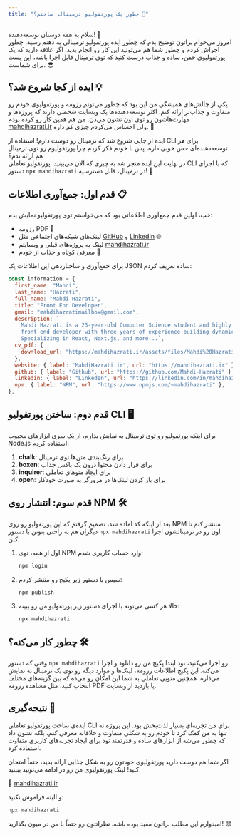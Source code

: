 ```yaml
---
title: "چطور یک پورتفولیو ترمینالی ساختم؟ 🚀"
---
```


سلام به همه دوستان توسعه‌دهنده! 👋  
امروز می‌خوام براتون توضیح بدم که چطور ایده پورتفولیو ترمینالی به ذهنم رسید، چطور اجراش کردم و چطور شما هم می‌تونید این کار رو انجام بدید. اگر علاقه دارید که یک پورتفولیوی خفن، ساده و جذاب درست کنید که توی ترمینال قابل اجرا باشه، این پست برای شماست. 😎

## ایده از کجا شروع شد؟ 💡

یکی از چالش‌های همیشگی من این بود که چطور می‌تونم رزومه و پورتفولیوی خودم رو متفاوت و جذاب‌تر ارائه کنم. اکثر توسعه‌دهنده‌ها یک وبسایت شخصی دارند که پروژه‌ها و مهارت‌هاشون رو توی اون نشون می‌دن. من هم همین کار رو کرده بودم [mahdihazrati.ir](https://mahdihazrati.ir) ولی احساس می‌کردم چیزی کم داره. 🧐

ایده از جایی شروع شد که ترمینال رو دوست دارم! استفاده از CLI برای هر توسعه‌دهنده‌ای حس خوبی داره، پس با خودم فکر کردم چرا پورتفولیوم رو توی ترمینال هم ارائه ندم؟  
در نهایت این ایده منجر شد به چیزی که الان می‌بینید: پورتفولیو تعاملی CLI که با اجرای دستور `npx mahdihazrati` در ترمینال، قابل دسترسیه! 🎉

## قدم اول: جمع‌آوری اطلاعات 📋

خب، اولین قدم جمع‌آوری اطلاعاتی بود که می‌خواستم توی پورتفولیو نمایش بدم:  
- رزومه PDF 📝  
- لینک‌های شبکه‌های اجتماعی مثل [GitHub](https://github.com/Mahdi-Hazrati) و [LinkedIn](https://linkedin.com/in/mahdihazratidev) 🌐  
- لینک به پروژه‌های قبلی و وبسایتم [mahdihazrati.ir](https://mahdihazrati.ir)  
- معرفی کوتاه و جذاب از خودم 💬

برای جمع‌آوری و ساختاردهی این اطلاعات یک JSON ساده تعریف کردم:

```js
const information = {
  first_name: "Mahdi",
  last_name: "Hazrati",
  full_name: "Mahdi Hazrati",
  title: "Front End Developer",
  gmail: "mahdihazratimailbox@gmail.com",
  description: `
    Mahdi Hazrati is a 23-year-old Computer Science student and highly skilled
    front-end developer with three years of experience building dynamic and user-friendly web applications.
    Specializing in React, Next.js, and more...`,
  cv_pdf: {
    download_url: "https://mahdihazrati.ir/assets/files/Mahdi%20Hazrati%20Portfolio%20-%20v3.0.2%20-encrypted.pdf",
  },
  website: { label: "MahdiHazrati.ir", url: "https://mahdihazrati.ir" },
  github: { label: "Github", url: "https://github.com/Mahdi-Hazrati" },
  linkedin: { label: "LinkedIn", url: "https://linkedin.com/in/mahdihazratidev" },
  npm: { label: "NPM", url: "https://www.npmjs.com/~mahdihazrati" },
};
```

## قدم دوم: ساختن پورتفولیو CLI 🖥️

برای اینکه پورتفولیو رو توی ترمینال به نمایش بذارم، از یک سری ابزارهای محبوب Node.js استفاده کردم:

1. **chalk**: برای رنگ‌بندی متن‌ها توی ترمینال  
2. **boxen**: برای قرار دادن محتوا درون یک باکس جذاب  
3. **inquirer**: برای ایجاد منوهای تعاملی  
4. **open**: برای باز کردن لینک‌ها در مرورگر به صورت خودکار


## قدم سوم: انتشار روی NPM 🛠️

بعد از اینکه کد آماده شد، تصمیم گرفتم که این پورتفولیو رو روی NPM منتشر کنم تا دیگران هم به راحتی بتونن با دستور `npx mahdihazrati` اون رو در ترمینالشون اجرا کنن.

1. اول از همه، توی NPM وارد حساب کاربری شدم:
   ```bash
   npm login
   ```

2. سپس با دستور زیر پکیج رو منتشر کردم:
   ```bash
   npm publish
   ```

3. حالا هر کسی می‌تونه با اجرای دستور زیر پورتفولیو من رو ببینه:
   ```bash
   npx mahdihazrati
   ```

## چطور کار می‌کنه؟ 🛠️

وقتی که دستور `npx mahdihazrati` رو اجرا می‌کنید، نود ابتدا پکیج من رو دانلود و اجرا می‌کنه. این پکیج اطلاعات رزومه، لینک‌ها و موارد دیگه رو توی یک ترمینال به نمایش می‌ذاره. همچنین منویی تعاملی به شما این امکان رو می‌ده که بین گزینه‌های مختلف انتخاب کنید، مثل مشاهده رزومه PDF یا بازدید از وبسایت.

## نتیجه‌گیری 🏁

ایده‌ی ساخت پورتفولیو تعاملی CLI برای من تجربه‌ای بسیار لذت‌بخش بود. این پروژه نه تنها به من کمک کرد تا خودم رو به شکلی متفاوت و خلاقانه معرفی کنم، بلکه نشون داد که چطور می‌شه از ابزارهای ساده و قدرتمند نود برای ایجاد تجربه‌های کاربری متفاوت استفاده کرد.

اگر شما هم دوست دارید پورتفولیوی خودتون رو به شکل جذابی ارائه بدید، حتماً امتحان کنید! لینک پورتفولیوی من رو در ادامه می‌تونید ببینید:

🔗 [mahdihazrati.ir](https://mahdihazrati.ir)

و البته فراموش نکنید:

```bash
npx mahdihazrati
```

امیدوارم این مطلب براتون مفید بوده باشه. نظراتتون رو حتماً با من در میون بگذارید! 😊